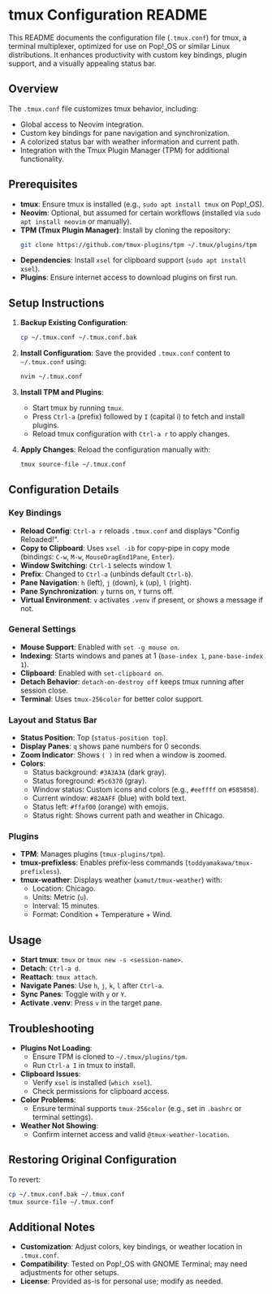 
# tmux Configuration README

This README documents the configuration file (`.tmux.conf`) for tmux, a terminal multiplexer, optimized for use on Pop!_OS or similar Linux distributions. It enhances productivity with custom key bindings, plugin support, and a visually appealing status bar.

## Overview

The `.tmux.conf` file customizes tmux behavior, including:
- Global access to Neovim integration.
- Custom key bindings for pane navigation and synchronization.
- A colorized status bar with weather information and current path.
- Integration with the Tmux Plugin Manager (TPM) for additional functionality.

## Prerequisites

- **tmux**: Ensure tmux is installed (e.g., `sudo apt install tmux` on Pop!_OS).
- **Neovim**: Optional, but assumed for certain workflows (installed via `sudo apt install neovim` or manually).
- **TPM (Tmux Plugin Manager)**: Install by cloning the repository:
  ```bash
  git clone https://github.com/tmux-plugins/tpm ~/.tmux/plugins/tpm
  ```
- **Dependencies**: Install `xsel` for clipboard support (`sudo apt install xsel`).
- **Plugins**: Ensure internet access to download plugins on first run.

## Setup Instructions

1. **Backup Existing Configuration**:
   ```bash
   cp ~/.tmux.conf ~/.tmux.conf.bak
   ```

2. **Install Configuration**:
   Save the provided `.tmux.conf` content to `~/.tmux.conf` using:
   ```bash
   nvim ~/.tmux.conf
   ```

3. **Install TPM and Plugins**:
   - Start tmux by running `tmux`.
   - Press `Ctrl-a` (prefix) followed by `I` (capital i) to fetch and install plugins.
   - Reload tmux configuration with `Ctrl-a r` to apply changes.

4. **Apply Changes**:
   Reload the configuration manually with:
   ```bash
   tmux source-file ~/.tmux.conf
   ```

## Configuration Details

### Key Bindings
- **Reload Config**: `Ctrl-a r` reloads `.tmux.conf` and displays "Config Reloaded!".
- **Copy to Clipboard**: Uses `xsel -ib` for copy-pipe in copy mode (bindings: `C-w`, `M-w`, `MouseDragEnd1Pane`, `Enter`).
- **Window Switching**: `Ctrl-1` selects window 1.
- **Prefix**: Changed to `Ctrl-a` (unbinds default `Ctrl-b`).
- **Pane Navigation**: `h` (left), `j` (down), `k` (up), `l` (right).
- **Pane Synchronization**: `y` turns on, `Y` turns off.
- **Virtual Environment**: `v` activates `.venv` if present, or shows a message if not.

### General Settings
- **Mouse Support**: Enabled with `set -g mouse on`.
- **Indexing**: Starts windows and panes at 1 (`base-index 1`, `pane-base-index 1`).
- **Clipboard**: Enabled with `set-clipboard on`.
- **Detach Behavior**: `detach-on-destroy off` keeps tmux running after session close.
- **Terminal**: Uses `tmux-256color` for better color support.

### Layout and Status Bar
- **Status Position**: Top (`status-position top`).
- **Display Panes**: `q` shows pane numbers for 0 seconds.
- **Zoom Indicator**: Shows `( )` in red when a window is zoomed.
- **Colors**:
  - Status background: `#3A3A3A` (dark gray).
  - Status foreground: `#5c6370` (gray).
  - Window status: Custom icons and colors (e.g., `#eeffff` on `#585858`).
  - Current window: `#82AAFF` (blue) with bold text.
  - Status left: `#ffaf00` (orange) with emojis.
  - Status right: Shows current path and weather in Chicago.

### Plugins
- **TPM**: Manages plugins (`tmux-plugins/tpm`).
- **tmux-prefixless**: Enables prefix-less commands (`toddyamakawa/tmux-prefixless`).
- **tmux-weather**: Displays weather (`xamut/tmux-weather`) with:
  - Location: Chicago.
  - Units: Metric (`u`).
  - Interval: 15 minutes.
  - Format: Condition + Temperature + Wind.

## Usage

- **Start tmux**: `tmux` or `tmux new -s <session-name>`.
- **Detach**: `Ctrl-a d`.
- **Reattach**: `tmux attach`.
- **Navigate Panes**: Use `h`, `j`, `k`, `l` after `Ctrl-a`.
- **Sync Panes**: Toggle with `y` or `Y`.
- **Activate .venv**: Press `v` in the target pane.

## Troubleshooting

- **Plugins Not Loading**:
  - Ensure TPM is cloned to `~/.tmux/plugins/tpm`.
  - Run `Ctrl-a I` in tmux to install.
- **Clipboard Issues**:
  - Verify `xsel` is installed (`which xsel`).
  - Check permissions for clipboard access.
- **Color Problems**:
  - Ensure terminal supports `tmux-256color` (e.g., set in `.bashrc` or terminal settings).
- **Weather Not Showing**:
  - Confirm internet access and valid `@tmux-weather-location`.

## Restoring Original Configuration

To revert:
```bash
cp ~/.tmux.conf.bak ~/.tmux.conf
tmux source-file ~/.tmux.conf
```

## Additional Notes

- **Customization**: Adjust colors, key bindings, or weather location in `.tmux.conf`.
- **Compatibility**: Tested on Pop!_OS with GNOME Terminal; may need adjustments for other setups.
- **License**: Provided as-is for personal use; modify as needed.

